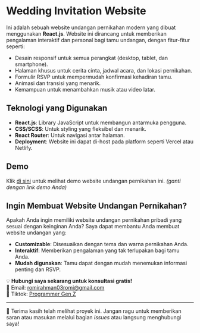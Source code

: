 # Wedding Invitation Website

Ini adalah sebuah website undangan pernikahan modern yang dibuat menggunakan **React.js**. Website ini dirancang untuk memberikan pengalaman interaktif dan personal bagi tamu undangan, dengan fitur-fitur seperti:

- Desain responsif untuk semua perangkat (desktop, tablet, dan smartphone).
- Halaman khusus untuk cerita cinta, jadwal acara, dan lokasi pernikahan.
- Formulir RSVP untuk mempermudah konfirmasi kehadiran tamu.
- Animasi dan transisi yang menarik.
- Kemampuan untuk menambahkan musik atau video latar.

## Teknologi yang Digunakan

- **React.js**: Library JavaScript untuk membangun antarmuka pengguna.
- **CSS/SCSS**: Untuk styling yang fleksibel dan menarik.
- **React Router**: Untuk navigasi antar halaman.
- **Deployment**: Website ini dapat di-host pada platform seperti Vercel atau Netlify.

## Demo

Klik [di sini](#https://weeding-invitation-rahayu.vercel.app/) untuk melihat demo website undangan pernikahan ini. *(ganti dengan link demo Anda)*

## Ingin Membuat Website Undangan Pernikahan?

Apakah Anda ingin memiliki website undangan pernikahan pribadi yang sesuai dengan keinginan Anda? Saya dapat membantu Anda membuat website undangan yang:

- **Customizable**: Disesuaikan dengan tema dan warna pernikahan Anda.
- **Interaktif**: Memberikan pengalaman yang tak terlupakan bagi tamu Anda.
- **Mudah digunakan**: Tamu dapat dengan mudah menemukan informasi penting dan RSVP.

💡 **Hubungi saya sekarang untuk konsultasi gratis!**  
📧 Email: [romirahman03romi@gmail.com](mailto:romirahman03romi@gmail.com)  
📱 Tiktok: [Programmer Gen Z](https://tiktok.com/romirahmann)

---
🙏 Terima kasih telah melihat proyek ini. Jangan ragu untuk memberikan saran atau masukan melalui bagian *issues* atau langsung menghubungi saya!
